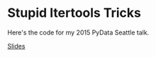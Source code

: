 # Stupid Itertools Tricks

Here's the code for my 2015 PyData Seattle talk.  

[Slides](https://docs.google.com/presentation/d/1eI60SL3UxtWfr9ktrv48-pcIkk4S7JiDmeXGCyyGhCs/edit?usp=sharing)
